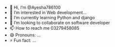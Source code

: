 - 👋 Hi, I’m @Ayesha786100
- 👀 I’m interested in Web development...
- 🌱 I’m currently learning Python and django
- 💞️ I’m looking to collaborate on software developer
- 📫 How to reach me 03279458085
- 😄 Pronouns: ...
- ⚡ Fun fact: ...

<!---
Ayesha786100/Ayesha786100 is a ✨ special ✨ repository because its `README.md` (this file) appears on your GitHub profile.
You can click the Preview link to take a look at your changes.
--->
